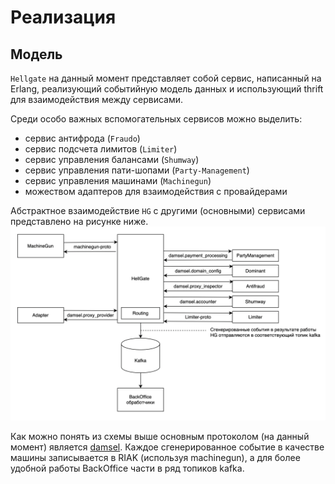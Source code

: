 # Реализация

## Модель

`Hellgate` на данный момент представляет собой сервис, написанный на Erlang, 
реализующий событийную модель данных и использующий thrift для взаимодействия 
между сервисами.

Среди особо важных вспомогательных сервисов можно выделить:
- сервис антифрода (`Fraudo`)
- сервис подсчета лимитов (`Limiter`)
- сервис управления балансами (`Shumway`)
- сервис управления пати-шопами (`Party-Management`)
- сервис управления машинами (`Machinegun`)
- можеством адаптеров для взаимодействия с провайдерами

Абстрактное взаимодействие `HG` с другими (основными) сервисами
представлено на рисунке ниже.
![](images/abstract-hg-interacting.png)

Как можно понять из схемы выше основным протоколом (на данный момент) 
является [damsel](https://github.com/valitydev/damsel). Каждое 
сгенерированное событие в качестве машины записывается в RIAK 
(используя machinegun), а для более удобной работы BackOffice части 
в ряд топиков kafka.
